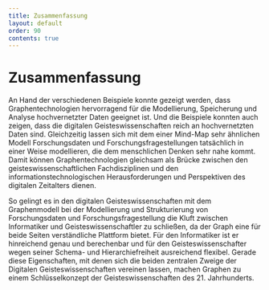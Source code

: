 ```yaml
---
title: Zusammenfassung
layout: default
order: 90
contents: true
---
```


# Zusammenfassung

An Hand der verschiedenen Beispiele konnte gezeigt werden, dass Graphentechnologien hervorragend für die Modellierung, Speicherung und Analyse hochvernetzter Daten geeignet ist. Und die Beispiele konnten auch zeigen, dass die digitalen Geisteswissenschaften reich an hochvernetzten Daten sind. Gleichzeitig lassen sich mit dem einer Mind-Map sehr ähnlichen Modell Forschungsdaten und Forschungsfragestellungen tatsächlich in einer Weise modellieren, die dem menschlichen Denken sehr nahe kommt. Damit können Graphentechnologien gleichsam als Brücke zwischen den geisteswissenschaftlichen Fachdisziplinen und den informationstechnologischen Herausforderungen und Perspektiven des digitalen Zeitalters dienen.

So gelingt es in den digitalen Geisteswissenschaften mit dem Graphenmodell bei der Modellierung und Strukturierung von Forschungsdaten und Forschungsfragestellung die Kluft zwischen Informatiker und Geisteswissenschaftler zu schließen, da der Graph eine für beide Seiten verständliche Plattform bietet. Für den Informatiker ist er hinreichend genau und berechenbar und für den Geisteswissenschafter wegen seiner Schema- und Hierarchiefreiheit ausreichend flexibel. Gerade diese Eigenschaften, mit denen sich die beiden zentralen Zweige der Digitalen Geisteswissenschaften vereinen lassen, machen Graphen zu einem Schlüsselkonzept der Geisteswissenschaften des 21. Jahrhunderts.

